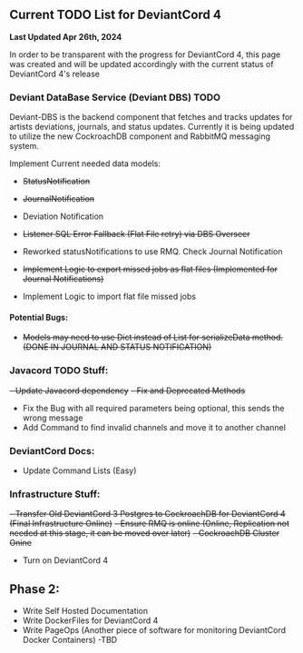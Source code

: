 ## Current TODO List for DeviantCord 4
**Last Updated Apr 26th, 2024**

In order to be transparent with the progress for DeviantCord 4, this page was created and will be updated accordingly
with the current status of DeviantCord 4's release

### Deviant DataBase Service (Deviant DBS) TODO
Deviant-DBS is the backend component that fetches and tracks updates for artists deviations, journals, 
and status updates. Currently it is being updated to utilize the new CockroachDB component and RabbitMQ messaging system.

Implement Current needed data models:
- ~~StatusNotification~~
- ~~JournalNotification~~
- Deviation Notification
- ~~Listener SQL Error Fallback (Flat File retry) via DBS Overseer~~

- Reworked statusNotifications to use RMQ. Check Journal Notification

- ~~Implement Logic to export missed jobs as flat files (Implemented for Journal Notifications)~~
- Implement Logic to import flat file missed jobs

#### Potential Bugs:

- ~~Models may need to use Dict instead of List for serializeData method. (DONE IN JOURNAL AND STATUS NOTIFICATION)~~

### Javacord TODO Stuff:
~~- Update Javacord dependency~~
~~- Fix and Deprecated Methods~~
- Fix the Bug with all required parameters being optional, this sends the wrong message
- Add Command to find invalid channels and move it to another channel

### DeviantCord Docs:
- Update Command Lists (Easy)

### Infrastructure Stuff:
~~- Transfer Old DeviantCord 3 Postgres to CockroachDB for DeviantCord 4 (Final Infrastructure Online)~~
~~- Ensure RMQ is online (Online, Replication not needed at this stage, it can be moved over later)~~
~~- CockroachDB Cluster Onine~~
- Turn on DeviantCord 4


## Phase 2:
- Write Self Hosted Documentation
- Write DockerFiles for DeviantCord 4
- Write PageOps (Another piece of software for monitoring DeviantCord Docker Containers)
  -TBD
